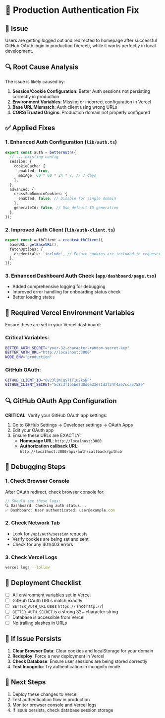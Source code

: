 # 🔧 Production Authentication Fix

## 🚨 Issue
Users are getting logged out and redirected to homepage after successful GitHub OAuth login in production (Vercel), while it works perfectly in local development.

## 🔍 Root Cause Analysis
The issue is likely caused by:
1. **Session/Cookie Configuration**: Better Auth sessions not persisting correctly in production
2. **Environment Variables**: Missing or incorrect configuration in Vercel
3. **Base URL Mismatch**: Auth client using wrong URLs
4. **CORS/Trusted Origins**: Production domain not properly configured

## ✅ Applied Fixes

### 1. Enhanced Auth Configuration (`lib/auth.ts`)
```typescript
export const auth = betterAuth({
  // ... existing config
  session: {
    cookieCache: {
      enabled: true,
      maxAge: 60 * 60 * 24 * 7, // 7 days
    },
  },
  advanced: {
    crossSubDomainCookies: {
      enabled: false, // Disable for single domain
    },
    generateId: false, // Use default ID generation
  },
});
```

### 2. Improved Auth Client (`lib/auth-client.ts`)
```typescript
export const authClient = createAuthClient({
  baseURL: getBaseURL(),
  fetchOptions: {
    credentials: 'include', // Ensure cookies are included in requests
  },
});
```

### 3. Enhanced Dashboard Auth Check (`app/dashboard/page.tsx`)
- Added comprehensive logging for debugging
- Improved error handling for onboarding status check
- Better loading states

## 🔧 Required Vercel Environment Variables

Ensure these are set in your Vercel dashboard:

### Critical Variables:
```bash
BETTER_AUTH_SECRET="your-32-character-random-secret-key"
BETTER_AUTH_URL="http://localhost:3000"
NODE_ENV="production"
```

### GitHub OAuth:
```bash
GITHUB_CLIENT_ID="Ov23limCqS7iT1u2kSNF"
GITHUB_CLIENT_SECRET="5c8c3f1b5be2d0d0a33e71d3f34f4ae7cca5752e"
```

## 🔍 GitHub OAuth App Configuration

**CRITICAL**: Verify your GitHub OAuth app settings:

1. Go to GitHub Settings → Developer settings → OAuth Apps
2. Edit your OAuth app
3. Ensure these URLs are EXACTLY:
   - **Homepage URL**: `http://localhost:3000`
   - **Authorization callback URL**: `http://localhost:3000/api/auth/callback/github`

## 🐛 Debugging Steps

### 1. Check Browser Console
After OAuth redirect, check browser console for:
```javascript
// Should see these logs:
🔍 Dashboard: Checking auth status...
✅ Dashboard: User authenticated: user@example.com
```

### 2. Check Network Tab
- Look for `/api/auth/session` requests
- Verify cookies are being set and sent
- Check for any 401/403 errors

### 3. Check Vercel Logs
```bash
vercel logs --follow
```

## 🚀 Deployment Checklist

- [ ] All environment variables set in Vercel
- [ ] GitHub OAuth URLs match exactly
- [ ] `BETTER_AUTH_URL` uses `https://` (not `http://`)
- [ ] `BETTER_AUTH_SECRET` is a strong 32+ character string
- [ ] Database is accessible from Vercel
- [ ] No trailing slashes in URLs

## 🔄 If Issue Persists

1. **Clear Browser Data**: Clear cookies and localStorage for your domain
2. **Redeploy**: Force a new deployment in Vercel
3. **Check Database**: Ensure user sessions are being stored correctly
4. **Test Incognito**: Try authentication in incognito mode

## 📝 Next Steps

1. Deploy these changes to Vercel
2. Test authentication flow in production
3. Monitor browser console and Vercel logs
4. If issue persists, check database session storage
